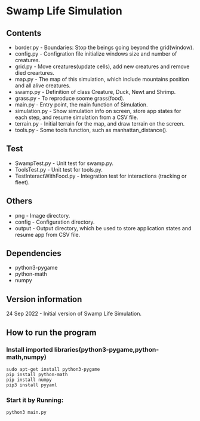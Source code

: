 # Swamp Life Simulation
## Contents
- border.py - Boundaries: Stop the beings going beyond the grid(window).
- config.py	- Configration file initialize windows size and number of creatures.
- grid.py - Move creatures(update cells), add new creatures and remove died creartures.
- map.py - The map of this simulation, which include mountains position and all alive creatures.
- swamp.py - Definition of class Creature, Duck, Newt and Shrimp.
- grass.py - 	To reproduce soome grass(food).
- main.py - Entry point, the main function of Simulation.
- simulation.py - Show simulation info on screen, store app states for each step, and resume simulation from a CSV file.
- terrain.py - Initial terrain for the map, and draw terrain on the screen.
- tools.py - Some tools function, such as manhattan_distance().
## Test
- SwampTest.py - Unit test for swamp.py.
- ToolsTest.py - Unit test for tools.py.
- TestInteractWithFood.py - Integration test for interactions (tracking or fleet).
## Others
- png - Image directory. 				
- config - Configuration directory.
- output - Output directory, which be used to store application states and resume app from CSV file.
## Dependencies
- python3-pygame
- python-math
- numpy
## Version information
24 Sep 2022 - Initial version of Swamp Life Simulation.
## How to run the program
### Install imported libraries(python3-pygame,python-math,numpy)
```
sudo apt-get install python3-pygame
pip install python-math
pip install numpy
pip3 install pyyaml
```
### Start it by Running:
```
python3 main.py
```
